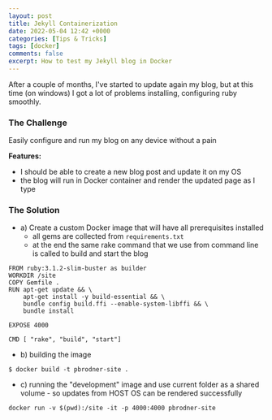 ```yaml
---
layout: post
title: Jekyll Containerization
date: 2022-05-04 12:42 +0000
categories: [Tips & Tricks]
tags: [docker]
comments: false
excerpt: How to test my Jekyll blog in Docker
---
```

After a couple of months, I've started to update again my blog, but at this time (on windows) I got a lot of problems installing, configuring ruby smoothly.

### The Challenge
Easily configure and run my blog on any device without a pain

**Features:**
* I should be able to create a new blog post and update it on my OS
* the blog will run in Docker container and render the updated page as I type

### The Solution
* a) Create a custom Docker image that will have all prerequisites installed
  * all gems are collected from `requirements.txt`
  * at the end the same rake command that we use from command line is called to build and start the blog

```docker
FROM ruby:3.1.2-slim-buster as builder
WORKDIR /site
COPY Gemfile .
RUN apt-get update && \
    apt-get install -y build-essential && \
    bundle config build.ffi --enable-system-libffi && \
    bundle install

EXPOSE 4000

CMD [ "rake", "build", "start"]
```

* b) building the image

```shell
$ docker build -t pbrodner-site .
```

* c) running the "development" image and use current folder as a shared volume - so updates from HOST OS can be rendered successfully

```shell
docker run -v $(pwd):/site -it -p 4000:4000 pbrodner-site
```